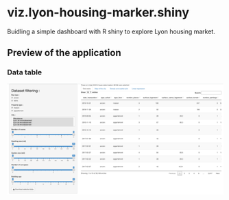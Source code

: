 # viz.lyon-housing-marker.shiny
Buidling a simple dashboard with R shiny to explore Lyon housing market.

## Preview of the application

### Data table

![Shiny app data table view](https://github.com/jfolleas1/viz.lyon-housing-marker.shiny/blob/main/img/shiny-app-table.png?raw=true)
